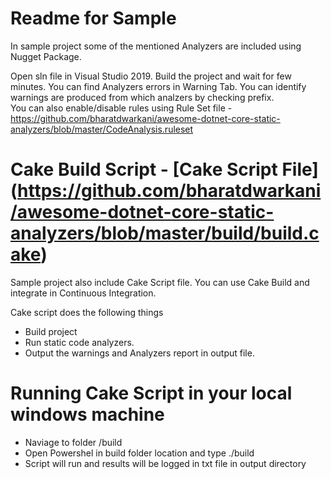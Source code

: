 # Readme for Sample 

In sample project some of the mentioned Analyzers are included using Nugget Package.  

Open sln file in Visual Studio 2019. Build the project and wait for few minutes. You can find Analyzers errors in Warning Tab. You can identify warnings are produced from which analzers by checking prefix.  
You can also enable/disable rules using Rule Set file - https://github.com/bharatdwarkani/awesome-dotnet-core-static-analyzers/blob/master/CodeAnalysis.ruleset


# Cake Build Script  - [Cake Script File] (https://github.com/bharatdwarkani/awesome-dotnet-core-static-analyzers/blob/master/build/build.cake)

Sample project also include Cake Script file. You can use Cake Build and integrate in Continuous Integration. 

Cake script does the following things

- Build project
- Run static code analyzers. 
- Output the warnings and Analyzers report in output file. 


# Running Cake Script in your local windows machine

- Naviage to folder /build  
- Open Powershel in build folder location and type ./build
- Script will run and results will be logged in txt file in output directory

 


